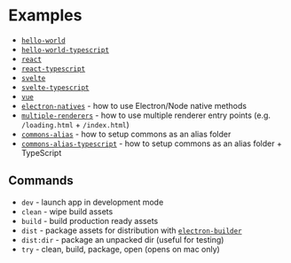 # Examples

- [`hello-world`](hello-world)
- [`hello-world-typescript`](hello-world-typescript)
- [`react`](react)
- [`react-typescript`](react-typescript)
- [`svelte`](svelte)
- [`svelte-typescript`](svelte-typescript)
- [`vue`](vue)
- [`electron-natives`](electron-natives) - how to use Electron/Node native methods
- [`multiple-renderers`](multiple-renderers) - how to use multiple renderer
  entry points (e.g. `/loading.html` + `/index.html`)
- [`commons-alias`](commons-alias) - how to setup commons as an alias folder
- [`commons-alias-typescript`](commons-alias-typescript) - how to setup commons
  as an alias folder + TypeScript

## Commands

- `dev` - launch app in development mode
- `clean` - wipe build assets
- `build` - build production ready assets
- `dist` - package assets for distribution with [`electron-builder`](https://www.electron.build/)
- `dist:dir` - package an unpacked dir (useful for testing)
- `try` - clean, build, package, open (opens on mac only)
